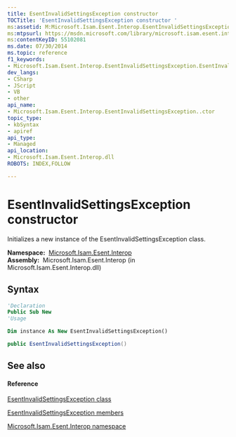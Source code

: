 ```yaml
---
title: EsentInvalidSettingsException constructor 
TOCTitle: 'EsentInvalidSettingsException constructor '
ms:assetid: M:Microsoft.Isam.Esent.Interop.EsentInvalidSettingsException.#ctor
ms:mtpsurl: https://msdn.microsoft.com/library/microsoft.isam.esent.interop.esentinvalidsettingsexception.esentinvalidsettingsexception(v=EXCHG.10)
ms:contentKeyID: 55102081
ms.date: 07/30/2014
ms.topic: reference
f1_keywords:
- Microsoft.Isam.Esent.Interop.EsentInvalidSettingsException.EsentInvalidSettingsException
dev_langs:
- CSharp
- JScript
- VB
- other
api_name: 
- Microsoft.Isam.Esent.Interop.EsentInvalidSettingsException..ctor
topic_type: 
- kbSyntax
- apiref
api_type: 
- Managed
api_location: 
- Microsoft.Isam.Esent.Interop.dll
ROBOTS: INDEX,FOLLOW

---
```


# EsentInvalidSettingsException constructor

Initializes a new instance of the EsentInvalidSettingsException class.

**Namespace:**  [Microsoft.Isam.Esent.Interop](./microsoft.isam.esent.interop-namespace.md)  
**Assembly:**  Microsoft.Isam.Esent.Interop (in Microsoft.Isam.Esent.Interop.dll)

## Syntax

``` vb
'Declaration
Public Sub New
'Usage

Dim instance As New EsentInvalidSettingsException()
```

``` csharp
public EsentInvalidSettingsException()
```

## See also

#### Reference

[EsentInvalidSettingsException class](./esentinvalidsettingsexception-class.md)

[EsentInvalidSettingsException members](./esentinvalidsettingsexception-members.md)

[Microsoft.Isam.Esent.Interop namespace](./microsoft.isam.esent.interop-namespace.md)